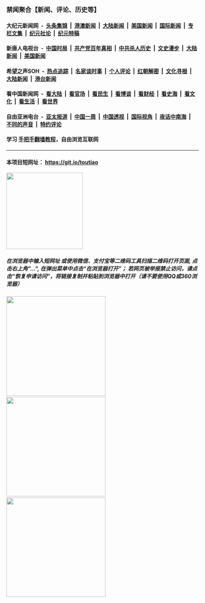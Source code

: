 ### 禁闻聚合【新闻、评论、历史等】

#### 大纪元新闻网 &nbsp;-&nbsp; [头条集锦](indexes/E头条集锦.md?t=02110744) &nbsp;|&nbsp; [港澳新闻](indexes/E港澳新闻.md?t=02110744)  &nbsp;|&nbsp; [大陆新闻](indexes/E大陆新闻.md?t=02110744) &nbsp;|&nbsp; [美国新闻](indexes/E美国新闻.md?t=02110744) &nbsp;|&nbsp; [国际新闻](indexes/E国际新闻.md?t=02110744) &nbsp;|&nbsp; [专栏文集](indexes/E专栏文集.md?t=02110744) &nbsp;|&nbsp; [纪元社论](indexes/E纪元社论.md?t=02110744) &nbsp;|&nbsp; [纪元特稿](indexes/E纪元特稿.md?t=02110744) 

#### 新唐人电视台 &nbsp;-&nbsp; [中国时局](indexes/N中国时局.md?t=02110744) &nbsp;|&nbsp; [共产党百年真相](indexes/N共产党百年真相.md?t=02110744) &nbsp;|&nbsp; [中共杀人历史](indexes/N中共杀人历史.md?t=02110744) &nbsp;|&nbsp; [文史漫步](indexes/N文史漫步.md?t=02110744) &nbsp;|&nbsp; [大陆新闻](indexes/N大陆新闻.md?t=02110744) &nbsp;|&nbsp; [美国新闻](indexes/N美国新闻.md?t=02110744)

#### 希望之声SOH &nbsp;-&nbsp; [热点追踪](indexes/H热点追踪.md?t=02110744) &nbsp;|&nbsp; [名家谈时事](indexes/H名家谈时事.md?t=02110744) &nbsp;|&nbsp; [个人评论](indexes/H个人评论.md?t=02110744)  &nbsp;|&nbsp; [红朝解密](indexes/H红朝解密.md?t=02110744) &nbsp;|&nbsp; [文化寻根](indexes/H文化寻根.md?t=02110744) &nbsp;|&nbsp; [大陆新闻](indexes/H大陆新闻.md?t=02110744) &nbsp;|&nbsp; [港台新闻](indexes/H港台新闻.md?t=02110744)

#### 看中国新闻网 &nbsp;-&nbsp; [看大陆](indexes/S看大陆.md?t=02110744) &nbsp;|&nbsp; [看官场](indexes/S看官场.md?t=02110744) &nbsp;|&nbsp; [看民生](indexes/S看民生.md?t=02110744)  &nbsp;|&nbsp; [看博谈](indexes/S看博谈.md?t=02110744) &nbsp;|&nbsp; [看财经](indexes/S看财经.md?t=02110744) &nbsp;|&nbsp; [看史海](indexes/S看史海.md?t=02110744) &nbsp;|&nbsp; [看文化](indexes/S看文化.md?t=02110744) &nbsp;|&nbsp; [看生活](indexes/S看生活.md?t=02110744) &nbsp;|&nbsp; [看世界](indexes/S看世界.md?t=02110744)

#### 自由亚洲电台 &nbsp;-&nbsp; [亚太报道](indexes/R亚太报道.md?t=02110744) &nbsp;|&nbsp; [中国一周](indexes/R中国一周.md?t=02110744) &nbsp;|&nbsp; [中国透视](indexes/R中国透视.md?t=02110744)  &nbsp;|&nbsp; [国际视角](indexes/R国际视角.md?t=02110744) &nbsp;|&nbsp; [夜话中南海](indexes/R夜话中南海.md?t=02110744) &nbsp;|&nbsp; [不同的声音](indexes/R不同的声音.md?t=02110744) &nbsp;|&nbsp; [特约评论](indexes/R特约评论.md?t=02110744)

#### 学习 [手把手翻墙教程](https://github.com/gfw-breaker/guides/wiki)，自由浏览互联网

----

#### 本项目短网址： https://git.io/toutiao
<img src="https://raw.githubusercontent.com/gfw-breaker/banned-news/master/scripts/img/qr.png" width="200px"/>  

##### 在浏览器中输入短网址 或使用微信、支付宝等二维码工具扫描二维码打开页面, 点击右上角"...", 在弹出菜单中点击“在浏览器打开”； 若网页被举报禁止访问，请点击“恢复申请访问”，将链接复制并粘贴到浏览器中打开（请不要使用QQ或360浏览器）

<img src="https://raw.githubusercontent.com/gfw-breaker/banned-news/master/scripts/img/1.png" width="260px"/> &nbsp; <img src="https://raw.githubusercontent.com/gfw-breaker/banned-news/master/scripts/img/2.png" width="260px"/> &nbsp; <img src="https://raw.githubusercontent.com/gfw-breaker/banned-news/master/scripts/img/3.png" width="260px"/>
